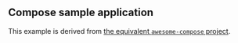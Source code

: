 ## Compose sample application

This example is derived from [the equivalent `awesome-compose` project](https://github.com/docker/awesome-compose/tree/master/nginx-golang-mysql).

